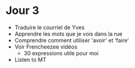 # Jour 3

* Traduire le courriel de Yves
* Apprendre les mots que je vois dans la rue
* Comprendre comment utiliser 'avoir' et ‘faire’
* Voir Frencheezee vidéos
    * 30 expressions utile pour moi
* Listen to MT
